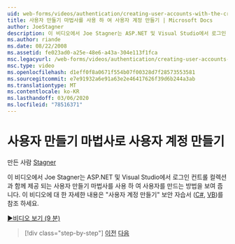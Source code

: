 ```yaml
---
uid: web-forms/videos/authentication/creating-user-accounts-with-the-create-user-wizard
title: 사용자 만들기 마법사를 사용 하 여 사용자 계정 만들기 | Microsoft Docs
author: JoeStagner
description: 이 비디오에서 Joe Stagner는 ASP.NET 및 Visual Studio에서 로그인 컨트롤 컬렉션과 함께 제공 되는 사용자 만들기 마법사를 사용 하 여 사용자를 만드는 방법을 보여 줍니다. F. ...
ms.author: riande
ms.date: 08/22/2008
ms.assetid: fe023ad0-a25e-48e6-a43a-304e113f1fca
msc.legacyurl: /web-forms/videos/authentication/creating-user-accounts-with-the-create-user-wizard
msc.type: video
ms.openlocfilehash: d1eff0f8a0671f554b07f00328d7f28573553581
ms.sourcegitcommit: e7e91932a6e91a63e2e46417626f39d6b244a3ab
ms.translationtype: MT
ms.contentlocale: ko-KR
ms.lasthandoff: 03/06/2020
ms.locfileid: "78516371"
---
```

# <a name="creating-user-accounts-with-the-create-user-wizard"></a>사용자 만들기 마법사로 사용자 계정 만들기

만든 사람 [Stagner](https://github.com/JoeStagner)

이 비디오에서 Joe Stagner는 ASP.NET 및 Visual Studio에서 로그인 컨트롤 컬렉션과 함께 제공 되는 사용자 만들기 마법사를 사용 하 여 사용자를 만드는 방법을 보여 줍니다. 이 비디오에 대 한 자세한 내용은 "사용자 계정 만들기" 보안 자습서 ([C#](../../overview/older-versions-security/membership/creating-user-accounts-cs.md), [VB](../../overview/older-versions-security/membership/creating-user-accounts-vb.md))를 참조 하세요.

[&#9654;비디오 보기 (9 분)](https://channel9.msdn.com/Blogs/ASP-NET-Site-Videos/creating-user-accounts-with-the-create-user-wizard)

> [!div class="step-by-step"]
> [이전](changing-membership-settings-in-the-default-membership-schema.md)
> [다음](creating-user-accounts-programmatically.md)
